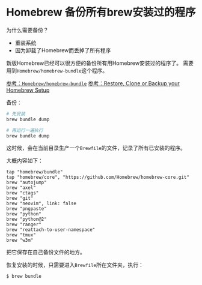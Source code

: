 # Homebrew 备份所有brew安装过的程序

为什么需要备份？
- 重装系统
- 因为卸载了Homebrew而丢掉了所有程序

新版Homebrew已经可以很方便的备份所有用Homebrew安装过的程序了。
需要用到`Homebrew/homebrew-bundle`这个程序。

[参考：`Homebrew/homebrew-bundle`](https://github.com/Homebrew/homebrew-bundle)
[参考：Restore, Clone or Backup your Homebrew Setup](https://tomlankhorst.nl/brew-bundle-restore-backup/)

备份：
```sh
# 先安装
brew bundle dump

# 再运行一遍执行
brew bundle dump
```

这时候，会在当前目录生产一个`Brewfile`的文件，记录了所有已安装的程序。

大概内容如下：
```
tap "homebrew/bundle"
tap "homebrew/core", "https://github.com/Homebrew/homebrew-core.git"
brew "autojump"
brew "axel"
brew "ctags"
brew "git"
brew "neovim", link: false
brew "pngpaste"
brew "python"
brew "python@2"
brew "ranger"
brew "reattach-to-user-namespace"
brew "tmux"
brew "w3m"
```

把它保存在自己备份文件的地方。

恢复安装的时候，只需要进入`Brewfile`所在文件夹，执行：
```sh
$ brew bundle
```
